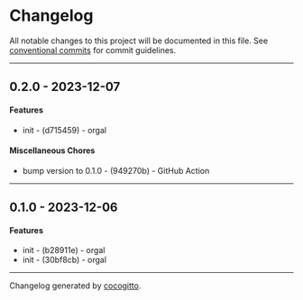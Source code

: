# Changelog
All notable changes to this project will be documented in this file. See [conventional commits](https://www.conventionalcommits.org/) for commit guidelines.

- - -
## 0.2.0 - 2023-12-07
#### Features
- init - (d715459) - orgal
#### Miscellaneous Chores
- bump version to 0.1.0 - (949270b) - GitHub Action
- - -

## 0.1.0 - 2023-12-06
#### Features
- init - (b28911e) - orgal
- init - (30bf8cb) - orgal
- - -

Changelog generated by [cocogitto](https://github.com/cocogitto/cocogitto).